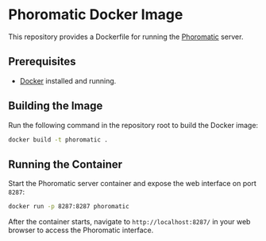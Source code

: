 # Phoromatic Docker Image

This repository provides a Dockerfile for running the [Phoromatic](https://www.phoronix-test-suite.com/) server.

## Prerequisites

- [Docker](https://www.docker.com/) installed and running.

## Building the Image

Run the following command in the repository root to build the Docker image:

```sh
docker build -t phoromatic .
```

## Running the Container

Start the Phoromatic server container and expose the web interface on port `8287`:

```sh
docker run -p 8287:8287 phoromatic
```

After the container starts, navigate to `http://localhost:8287/` in your web browser to access the Phoromatic interface.

